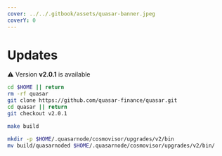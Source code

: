 ```yaml
---
cover: ../../.gitbook/assets/quasar-banner.jpeg
coverY: 0
---
```


# Updates

⚠️ Version **v2.0.1** is available

```bash
cd $HOME || return
rm -rf quasar
git clone https://github.com/quasar-finance/quasar.git
cd quasar || return
git checkout v2.0.1

make build

mkdir -p $HOME/.quasarnode/cosmovisor/upgrades/v2/bin
mv build/quasarnoded $HOME/.quasarnode/cosmovisor/upgrades/v2/bin/
```
